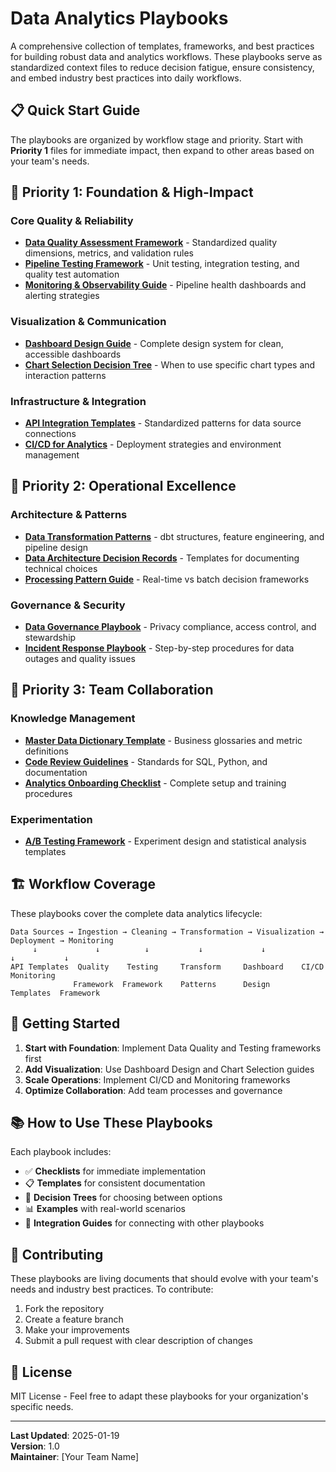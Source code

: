 # Data Analytics Playbooks

A comprehensive collection of templates, frameworks, and best practices for building robust data and analytics workflows. These playbooks serve as standardized context files to reduce decision fatigue, ensure consistency, and embed industry best practices into daily workflows.

## 📋 Quick Start Guide

The playbooks are organized by workflow stage and priority. Start with **Priority 1** files for immediate impact, then expand to other areas based on your team's needs.

## 🎯 Priority 1: Foundation & High-Impact

### Core Quality & Reliability
- **[Data Quality Assessment Framework](./data-quality-framework.md)** - Standardized quality dimensions, metrics, and validation rules
- **[Pipeline Testing Framework](./pipeline-testing-guide.md)** - Unit testing, integration testing, and quality test automation
- **[Monitoring & Observability Guide](./analytics-monitoring-framework.md)** - Pipeline health dashboards and alerting strategies

### Visualization & Communication
- **[Dashboard Design Guide](./dashboard-design-guide.md)** - Complete design system for clean, accessible dashboards
- **[Chart Selection Decision Tree](./visualization-decision-guide.md)** - When to use specific chart types and interaction patterns

### Infrastructure & Integration
- **[API Integration Templates](./api-integration-standards.md)** - Standardized patterns for data source connections
- **[CI/CD for Analytics](./analytics-cicd-template.md)** - Deployment strategies and environment management

## 🔧 Priority 2: Operational Excellence

### Architecture & Patterns
- **[Data Transformation Patterns](./transformation-design-patterns.md)** - dbt structures, feature engineering, and pipeline design
- **[Data Architecture Decision Records](./architecture-decision-template.md)** - Templates for documenting technical choices
- **[Processing Pattern Guide](./processing-pattern-guide.md)** - Real-time vs batch decision frameworks

### Governance & Security
- **[Data Governance Playbook](./data-governance-standards.md)** - Privacy compliance, access control, and stewardship
- **[Incident Response Playbook](./data-incident-response.md)** - Step-by-step procedures for data outages and quality issues

## 👥 Priority 3: Team Collaboration

### Knowledge Management
- **[Master Data Dictionary Template](./data-dictionary-standards.md)** - Business glossaries and metric definitions
- **[Code Review Guidelines](./analytics-code-review-guide.md)** - Standards for SQL, Python, and documentation
- **[Analytics Onboarding Checklist](./team-onboarding-template.md)** - Complete setup and training procedures

### Experimentation
- **[A/B Testing Framework](./ab-testing-guide.md)** - Experiment design and statistical analysis templates

## 🏗️ Workflow Coverage

These playbooks cover the complete data analytics lifecycle:

```
Data Sources → Ingestion → Cleaning → Transformation → Visualization → Deployment → Monitoring
     ↓             ↓          ↓           ↓             ↓             ↓           ↓
API Templates  Quality    Testing     Transform     Dashboard    CI/CD     Monitoring
              Framework  Framework    Patterns      Design      Templates  Framework
```

## 🚀 Getting Started

1. **Start with Foundation**: Implement Data Quality and Testing frameworks first
2. **Add Visualization**: Use Dashboard Design and Chart Selection guides
3. **Scale Operations**: Implement CI/CD and Monitoring frameworks
4. **Optimize Collaboration**: Add team processes and governance

## 📚 How to Use These Playbooks

Each playbook includes:
- ✅ **Checklists** for immediate implementation
- 📋 **Templates** for consistent documentation
- 🎯 **Decision Trees** for choosing between options
- 📊 **Examples** with real-world scenarios
- 🔗 **Integration Guides** for connecting with other playbooks

## 🤝 Contributing

These playbooks are living documents that should evolve with your team's needs and industry best practices. To contribute:

1. Fork the repository
2. Create a feature branch
3. Make your improvements
4. Submit a pull request with clear description of changes

## 📄 License

MIT License - Feel free to adapt these playbooks for your organization's specific needs.

---

**Last Updated**: 2025-01-19  
**Version**: 1.0  
**Maintainer**: [Your Team Name]